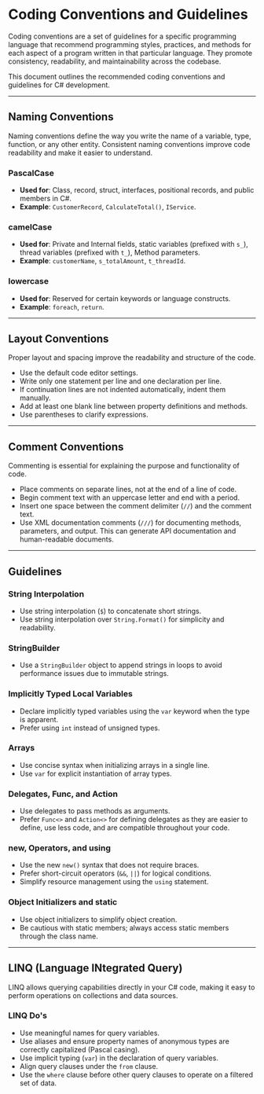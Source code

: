 # Coding Conventions and Guidelines

Coding conventions are a set of guidelines for a specific programming language that recommend programming styles, practices, and methods for each aspect of a program written in that particular language. They promote consistency, readability, and maintainability across the codebase.

This document outlines the recommended coding conventions and guidelines for C# development.

---

## Naming Conventions

Naming conventions define the way you write the name of a variable, type, function, or any other entity. Consistent naming conventions improve code readability and make it easier to understand.

### PascalCase
- **Used for**: Class, record, struct, interfaces, positional records, and public members in C#.
- **Example**: `CustomerRecord`, `CalculateTotal()`, `IService`.

### camelCase
- **Used for**: Private and Internal fields, static variables (prefixed with `s_`), thread variables (prefixed with `t_`), Method parameters.
- **Example**: `customerName`, `s_totalAmount`, `t_threadId`.

### lowercase
- **Used for**: Reserved for certain keywords or language constructs.
- **Example**: `foreach`, `return`.

---

## Layout Conventions

Proper layout and spacing improve the readability and structure of the code.

- Use the default code editor settings.
- Write only one statement per line and one declaration per line.
- If continuation lines are not indented automatically, indent them manually.
- Add at least one blank line between property definitions and methods.
- Use parentheses to clarify expressions.

---

## Comment Conventions

Commenting is essential for explaining the purpose and functionality of code.

- Place comments on separate lines, not at the end of a line of code.
- Begin comment text with an uppercase letter and end with a period.
- Insert one space between the comment delimiter (`//`) and the comment text.
- Use XML documentation comments (`///`) for documenting methods, parameters, and output. This can generate API documentation and human-readable documents.

---

## Guidelines

### String Interpolation
- Use string interpolation (`$`) to concatenate short strings.
- Use string interpolation over `String.Format()` for simplicity and readability.

### StringBuilder
- Use a `StringBuilder` object to append strings in loops to avoid performance issues due to immutable strings.

### Implicitly Typed Local Variables
- Declare implicitly typed variables using the `var` keyword when the type is apparent.
- Prefer using `int` instead of unsigned types.

### Arrays
- Use concise syntax when initializing arrays in a single line.
- Use `var` for explicit instantiation of array types.

### Delegates, Func, and Action
- Use delegates to pass methods as arguments.
- Prefer `Func<>` and `Action<>` for defining delegates as they are easier to define, use less code, and are compatible throughout your code.

### new, Operators, and using
- Use the new `new()` syntax that does not require braces.
- Prefer short-circuit operators (`&&`, `||`) for logical conditions.
- Simplify resource management using the `using` statement.

### Object Initializers and static
- Use object initializers to simplify object creation.
- Be cautious with static members; always access static members through the class name.

---

## LINQ (Language INtegrated Query)

LINQ allows querying capabilities directly in your C# code, making it easy to perform operations on collections and data sources.

### LINQ Do's
- Use meaningful names for query variables.
- Use aliases and ensure property names of anonymous types are correctly capitalized (Pascal casing).
- Use implicit typing (`var`) in the declaration of query variables.
- Align query clauses under the `from` clause.
- Use the `where` clause before other query clauses to operate on a filtered set of data.
